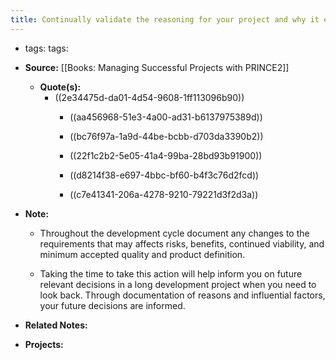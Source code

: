 ```yaml
---
title: Continually validate the reasoning for your project and why it exists, as well as any project guidance and recommendations exacted.
---
```


- tags: tags:

- **Source:** [[Books: Managing Successful Projects with PRINCE2]]
	 - **Quote(s):**
		 - ((2e34475d-da01-4d54-9608-1ff113096b90))
			 - ((aa456968-51e3-4a00-ad31-b6137975389d))

			 - ((bc76f97a-1a9d-44be-bcbb-d703da3390b2))

			 - ((22f1c2b2-5e05-41a4-99ba-28bd93b91900))

			 - ((d8214f38-e697-4bbc-bf60-b4f3c76d2fcd))

			 - ((c7e41341-206a-4278-9210-79221d3f2d3a))

- **Note:**
	 - Throughout the development cycle document any changes to the requirements that may affects risks, benefits, continued viability, and minimum accepted quality and product definition.

	 - Taking the time to take this action will help inform you on future relevant decisions in a long development project when you need to look back. Through documentation of reasons and influential factors, your future decisions are informed. 

- **Related Notes:**

- **Projects:**
